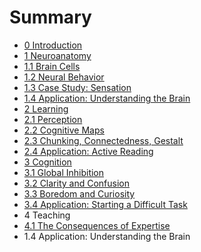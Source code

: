# Summary

* [0 Introduction](README.md)
* [1 Neuroanatomy](part-1-neuroanatomy.md)
* [1.1 Brain Cells](brain-cells.md)
* [1.2 Neural Behavior](neural-behavior.md)
* [1.3 Case Study: Sensation](case-study-in-sensation.md)
* [1.4 Application: Understanding the Brain](14-application-understanding-the-brain.md)
* [2 Learning](part-2-learning.md)
* [2.1 Perception](perception.md)
* [2.2 Cognitive Maps](cognitive-maps.md)
* [2.3 Chunking, Connectedness, Gestalt](chunking-connectedness-gestalt.md)
* [2.4 Application: Active Reading](application-active-reading.md)
* [3 Cognition](part-3-cognition.md)
* [3.1 Global Inhibition](global-inhibition.md)
* [3.2 Clarity and Confusion](clarity-and-confusion.md)
* [3.3 Boredom and Curiosity](boredom-and-curiosity.md)
* [3.4 Application: Starting a Difficult Task](application-starting-a-difficult-task.md)
* 4 Teaching
* [4.1 The Consequences of Expertise](the-consequences-of-expertise.md)
* 1.4 Application: Understanding the Brain

